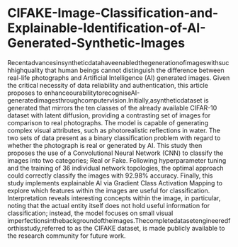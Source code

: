 # CIFAKE-Image-Classification-and-Explainable-Identification-of-AI-Generated-Synthetic-Images

 Recentadvancesinsyntheticdatahaveenabledthegenerationofimageswithsuchhighquality
 that human beings cannot distinguish the difference between real-life photographs and Artificial Intelligence
 (AI) generated images. Given the critical necessity of data reliability and authentication, this article proposes
 to enhanceourabilitytorecogniseAI-generatedimagesthroughcomputervision.Initially,asyntheticdataset
 is generated that mirrors the ten classes of the already available CIFAR-10 dataset with latent diffusion,
 providing a contrasting set of images for comparison to real photographs. The model is capable of generating
 complex visual attributes, such as photorealistic reflections in water. The two sets of data present as a binary
 classification problem with regard to whether the photograph is real or generated by AI. This study then
 proposes the use of a Convolutional Neural Network (CNN) to classify the images into two categories;
 Real or Fake. Following hyperparameter tuning and the training of 36 individual network topologies, the
 optimal approach could correctly classify the images with 92.98% accuracy. Finally, this study implements
 explainable AI via Gradient Class Activation Mapping to explore which features within the images are useful
 for classification. Interpretation reveals interesting concepts within the image, in particular, noting that the
 actual entity itself does not hold useful information for classification; instead, the model focuses on small
 visual imperfectionsinthebackgroundoftheimages.Thecompletedatasetengineeredforthisstudy,referred
 to as the CIFAKE dataset, is made publicly available to the research community for future work.
